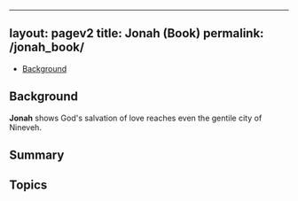  ---
layout: pagev2
title: Jonah (Book)
permalink: /jonah_book/
---
- [Background](#background)

## Background

**Jonah** shows God's salvation of love reaches even the gentile city of Nineveh. 

## Summary

## Topics
